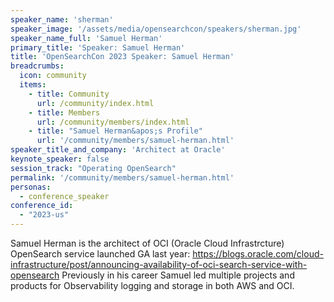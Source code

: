 ```yaml
---
speaker_name: 'sherman'
speaker_image: '/assets/media/opensearchcon/speakers/sherman.jpg'
speaker_name_full: 'Samuel Herman'
primary_title: 'Speaker: Samuel Herman'
title: 'OpenSearchCon 2023 Speaker: Samuel Herman'
breadcrumbs:
  icon: community
  items:
    - title: Community
      url: /community/index.html
    - title: Members
      url: /community/members/index.html
    - title: "Samuel Herman&apos;s Profile"
      url: '/community/members/samuel-herman.html'
speaker_title_and_company: 'Architect at Oracle'
keynote_speaker: false
session_track: "Operating OpenSearch"
permalink: '/community/members/samuel-herman.html'
personas:
  - conference_speaker
conference_id:
  - "2023-us"
---
```


Samuel Herman is the architect of OCI (Oracle Cloud Infrastrcture) OpenSearch service launched GA last year: https://blogs.oracle.com/cloud-infrastructure/post/announcing-availability-of-oci-search-service-with-opensearch Previously in his career Samuel led multiple projects and products for Observability logging and storage in both AWS and OCI.

